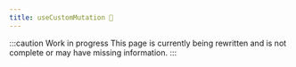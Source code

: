 ```yaml
---
title: useCustomMutation 🚧
---
```


:::caution Work in progress
This page is currently being rewritten and is not complete or may have missing information.
:::